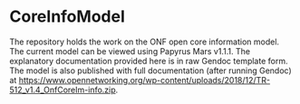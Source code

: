 # CoreInfoModel
The repository holds the work on the ONF open core information model. The current model can be viewed using Papyrus Mars v1.1.1. The explanatory documentation provided here is in raw Gendoc template form. The model is also published with full documentation (after running Gendoc) at https://www.opennetworking.org/wp-content/uploads/2018/12/TR-512_v1.4_OnfCoreIm-info.zip.
